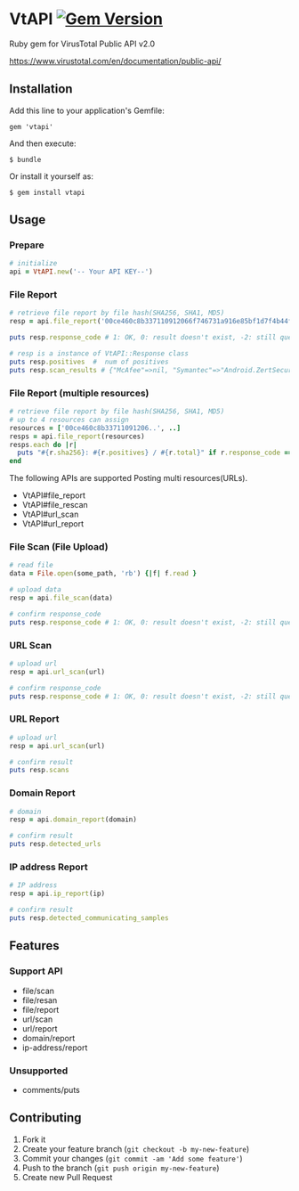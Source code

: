 # VtAPI [![Gem Version](https://badge.fury.io/rb/vtapi.png)](http://badge.fury.io/rb/vtapi)

Ruby gem for VirusTotal Public API v2.0

https://www.virustotal.com/en/documentation/public-api/

## Installation

Add this line to your application's Gemfile:

    gem 'vtapi'

And then execute:

    $ bundle

Or install it yourself as:

    $ gem install vtapi

## Usage
### Prepare
```ruby
# initialize
api = VtAPI.new('-- Your API KEY--')
```

### File Report
```ruby
# retrieve file report by file hash(SHA256, SHA1, MD5)
resp = api.file_report('00ce460c8b337110912066f746731a916e85bf1d7f4b44f09ca3cc39f9b52a98')

puts resp.response_code # 1: OK, 0: result doesn't exist, -2: still queued

# resp is a instance of VtAPI::Response class
puts resp.positives  #  num of positives
puts resp.scan_results # {"McAfee"=>nil, "Symantec"=>"Android.ZertSecurity", ... }
```

### File Report (multiple resources)
```ruby
# retrieve file report by file hash(SHA256, SHA1, MD5)
# up to 4 resources can assign 
resources = ['00ce460c8b33711091206..', ..]
resps = api.file_report(resources)
resps.each do |r|
  puts "#{r.sha256}: #{r.positives} / #{r.total}" if r.response_code == 1
end
```
The following APIs are supported Posting multi resources(URLs).
* VtAPI#file_report
* VtAPI#file_rescan
* VtAPI#url_scan
* VtAPI#url_report


### File Scan (File Upload)
```ruby
# read file
data = File.open(some_path, 'rb') {|f| f.read }

# upload data
resp = api.file_scan(data)

# confirm response_code
puts resp.response_code # 1: OK, 0: result doesn't exist, -2: still queued
```


### URL Scan
```ruby
# upload url
resp = api.url_scan(url)

# confirm response_code
puts resp.response_code # 1: OK, 0: result doesn't exist, -2: still queued
```


### URL Report
```ruby
# upload url
resp = api.url_scan(url)

# confirm result
puts resp.scans
```


### Domain Report
```ruby
# domain
resp = api.domain_report(domain)

# confirm result
puts resp.detected_urls
```


### IP address Report
```ruby
# IP address
resp = api.ip_report(ip)

# confirm result
puts resp.detected_communicating_samples
```


## Features
### Support API
* file/scan
* file/resan
* file/report
* url/scan
* url/report
* domain/report
* ip-address/report

### Unsupported
* comments/puts


## Contributing

1. Fork it
2. Create your feature branch (`git checkout -b my-new-feature`)
3. Commit your changes (`git commit -am 'Add some feature'`)
4. Push to the branch (`git push origin my-new-feature`)
5. Create new Pull Request


